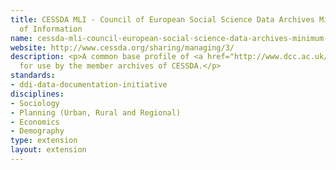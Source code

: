 ```yaml
---
title: CESSDA MLI - Council of European Social Science Data Archives Minimum Level
  of Information
name: cessda-mli-council-european-social-science-data-archives-minimum-level-inf
website: http://www.cessda.org/sharing/managing/3/
description: <p>A common base profile of <a href="http://www.dcc.ac.uk/resources/metadata-standards/ddi-data-documentation-initiative">DDI</a>
  for use by the member archives of CESSDA.</p>
standards:
- ddi-data-documentation-initiative
disciplines:
- Sociology
- Planning (Urban, Rural and Regional)
- Economics
- Demography
type: extension
layout: extension
---
```


